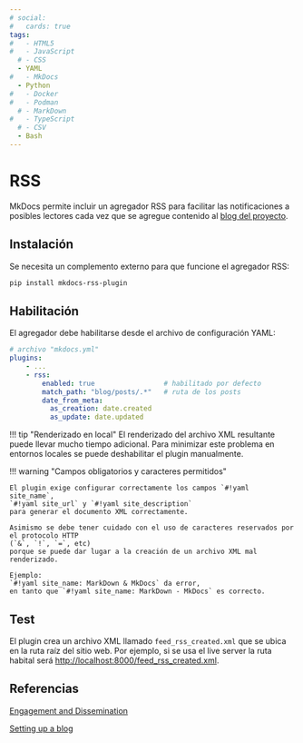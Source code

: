 ```yaml
---
# social:
#   cards: true
tags:
#   - HTML5
#   - JavaScript
  # - CSS
  - YAML
#   - MkDocs
  - Python
#   - Docker
#   - Podman
  # - MarkDown
#   - TypeScript
  # - CSV
  - Bash
---
```



# RSS

MkDocs permite incluir un agregador RSS para facilitar las notificaciones a posibles lectores cada vez que se agregue contenido al [blog del proyecto](blog.md).

## Instalación

Se necesita un complemento externo para que funcione el agregador RSS:

```bash title="RSS - instalación"
pip install mkdocs-rss-plugin
```

## Habilitación

El agregador debe habilitarse desde el archivo de configuración YAML:

```yaml title="RSS - Habilitación"
# archivo "mkdocs.yml"
plugins:
    - ...
    - rss:
        enabled: true                 # habilitado por defecto
        match_path: "blog/posts/.*"   # ruta de los posts
        date_from_meta:
          as_creation: date.created
          as_update: date.updated
```
!!! tip "Renderizado en local"
    El renderizado del archivo XML resultante puede llevar mucho tiempo adicional. 
    Para minimizar este problema en entornos locales se puede deshabilitar el plugin manualmente. 
<!-- 
Otra alternativa es utilizar una variable de entorno para hacer el deploy local. 
-->


!!! warning "Campos obligatorios y caracteres permitidos"

    El plugin exige configurar correctamente los campos `#!yaml site_name`, 
    `#!yaml site_url` y `#!yaml site_description` 
    para generar el documento XML correctamente.

    Asimismo se debe tener cuidado con el uso de caracteres reservados por el protocolo HTTP 
    (`&`, `!`, `=`, etc) 
    porque se puede dar lugar a la creación de un archivo XML mal renderizado.

    Ejemplo: 
    `#!yaml site_name: MarkDown & MkDocs` da error,
    en tanto que `#!yaml site_name: MarkDown - MkDocs` es correcto.



## Test


El plugin crea un archivo XML llamado `feed_rss_created.xml` que se ubica en la ruta raíz del sitio web. 
Por ejemplo, si se usa el live server la ruta habital será [http://localhost:8000/feed_rss_created.xml](http://localhost:8000/feed_rss_created.xml).





## Referencias


[Engagement and Dissemination](https://squidfunk.github.io/mkdocs-material/tutorials/blogs/engage/)


[Setting up a blog](https://squidfunk.github.io/mkdocs-material/setup/setting-up-a-blog/?h=rss#rss)